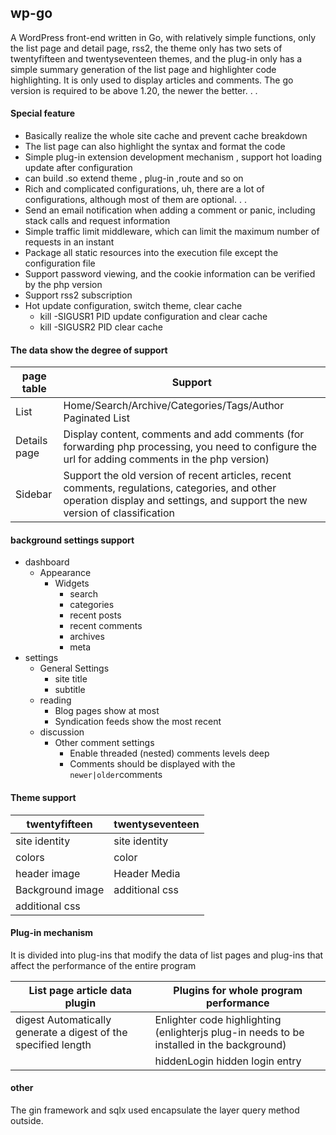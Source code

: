 ## wp-go

A WordPress front-end written in Go, with relatively simple functions,  only the list page and detail page, rss2, the theme only has two sets of twentyfifteen and twentyseventeen themes, and the plug-in only has a  simple summary generation of the list page and highlighter code  highlighting. It is only used to display articles and comments. The go version is required to be above 1.20, the newer the better. . .

#### 

#### Special feature

- Basically realize the whole site cache and prevent cache breakdown
- The list page can also highlight the syntax and format the code
- Simple plug-in extension development mechanism , support hot loading update after configuration
- can build .so  extend  theme , plug-in ,route and so on
- Rich and complicated configurations, uh, there are a lot of configurations, although most of them are optional. . .
- Send an email notification when adding a comment or panic, including stack calls and request information
- Simple traffic limit middleware, which can limit the maximum number of requests in an instant
- Package all static resources into the execution file except the configuration file
- Support password viewing, and the cookie information can be verified by the php version
- Support rss2 subscription
- Hot update configuration, switch theme, clear cache
    - kill -SIGUSR1 PID update configuration and clear cache
    - kill -SIGUSR2 PID clear cache

#### The data show the degree of support

| page table   | Support                                                                                                                                                                         |
|--------------|---------------------------------------------------------------------------------------------------------------------------------------------------------------------------------|
| List         | Home/Search/Archive/Categories/Tags/Author Paginated List                                                                                                                       |
| Details page | Display content, comments and add comments (for forwarding php processing, you  need to configure the url for adding comments in the php version)                               |
| Sidebar      | Support the old version of recent articles, recent comments, regulations,  categories, and other operation display and settings, and support the  new version of classification |

#### background settings support

- dashboard
    - Appearance
        - Widgets
            - search
            - categories
            - recent posts
            - recent comments
            - archives
            - meta
- settings
    - General Settings
        - site title
        - subtitle
    - reading
        - Blog pages show at most
        - Syndication feeds show the most recent
    - discussion
        - Other comment settings 
          - Enable threaded (nested) comments levels deep
          - Comments should be displayed with the `newer|older`comments

#### Theme support

| twentyfifteen    | twentyseventeen |
|------------------|-----------------|
| site identity    | site identity   |
| colors           | color           |
| header image     | Header Media    |
| Background image | additional css  |
| additional css   |                 |

#### Plug-in mechanism

It is divided into plug-ins that modify the data of list pages and plug-ins that affect the performance of the entire program

| List page article data plugin                                  | Plugins for whole program performance                                                     |
|----------------------------------------------------------------|-------------------------------------------------------------------------------------------|
| digest Automatically generate a digest of the specified length | Enlighter code highlighting (enlighterjs plug-in needs to be installed in the background) |
|                                                                | hiddenLogin hidden login entry                                                            |

#### other

The gin framework and sqlx used encapsulate the layer query method outside.